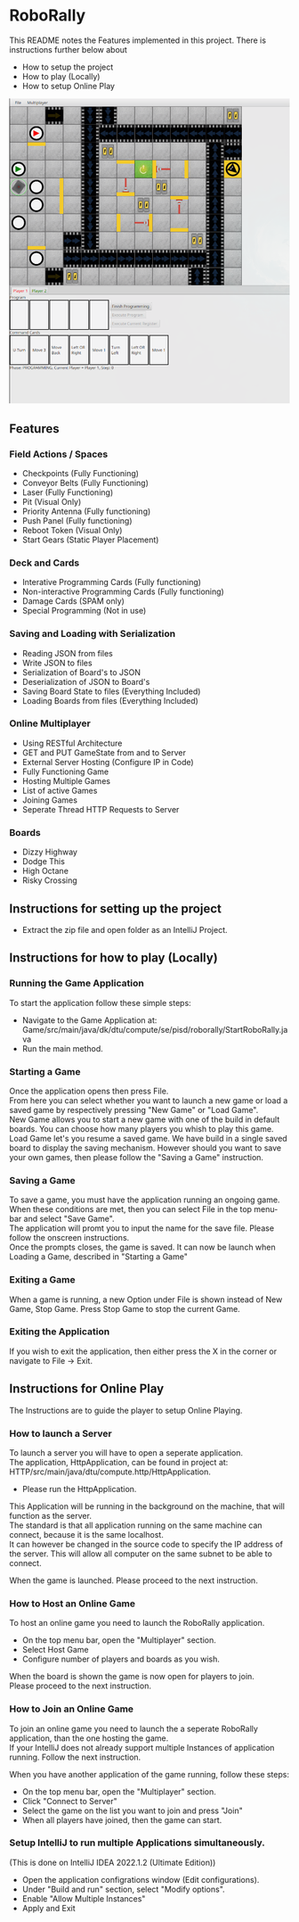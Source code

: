 # RoboRally
This README notes the Features implemented in this project.
There is instructions further below about  
- How to setup the project
- How to play (Locally)
- How to setup Online Play

![Image of game](https://github.com/MikaelFangel/RoboRally/blob/main/images/scrot.png)

## Features

### Field Actions / Spaces
- Checkpoints (Fully Functioning)  
- Conveyor Belts (Fully Functioning)  
- Laser (Fully Functioning)  
- Pit (Visual Only)  
- Priority Antenna (Fully functioning)  
- Push Panel (Fully functioning)  
- Reboot Token (Visual Only)  
- Start Gears (Static Player Placement)  

### Deck and Cards
- Interative Programming Cards (Fully functioning)  
- Non-interactive Programming Cards (Fully functioning)  
- Damage Cards (SPAM only)  
- Special Programming (Not in use)  

### Saving and Loading with Serialization
- Reading JSON from files  
- Write JSON to files  
- Serialization of Board's to JSON  
- Deserialization of JSON to Board's  
- Saving Board State to files (Everything Included)  
- Loading Boards from files (Everything Included)  

### Online Multiplayer
- Using RESTful Architecture  
- GET and PUT GameState from and to Server  
- External Server Hosting (Configure IP in Code)  
- Fully Functioning Game  
- Hosting Multiple Games  
- List of active Games  
- Joining Games  
- Seperate Thread HTTP Requests to Server  

### Boards
- Dizzy Highway  
- Dodge This  
- High Octane  
- Risky Crossing  



## Instructions for setting up the project
- Extract the zip file and open folder as an IntelliJ Project.



## Instructions for how to play (Locally)
### Running the Game Application
To start the application follow these simple steps:  
- Navigate to the Game Application at: Game/src/main/java/dk/dtu/compute/se/pisd/roborally/StartRoboRally.java
- Run the main method.  

### Starting a Game
Once the application opens then press File.  
From here you can select whether you want to launch a new game or load a saved game by respectively pressing "New Game" or "Load Game".  
New Game allows you to start a new game with one of the build in default boards. You can choose how many players you whish to play this game.  
Load Game let's you resume a saved game. We have build in a single saved board to display the saving mechanism. However should you want to save your own games, then please follow the "Saving a Game" instruction.  

### Saving a Game
To save a game, you must have the application running an ongoing game. When these conditions are met, then you can select File in the top menu-bar and select "Save Game".  
The application will promt you to input the name for the save file. Please follow the onscreen instructions.  
Once the prompts closes, the game is saved. It can now be launch when Loading a Game, described in "Starting a Game"  

### Exiting a Game
When a game is running, a new Option under File is shown instead of New Game, Stop Game. Press Stop Game to stop the current Game. 

### Exiting the Application
If you wish to exit the application, then either press the X in the corner or navigate to File -> Exit.



## Instructions for Online Play
The Instructions are to guide the player to setup Online Playing.

### How to launch a Server
To launch a server you will have to open a seperate application.  
The application, HttpApplication, can be found in project at: HTTP/src/main/java/dtu/compute.http/HttpApplication.  
- Please run the HttpApplication. 

This Application will be running in the background on the machine, that will function as the server.    
The standard is that all application running on the same machine can connect, because it is the same localhost.  
It can however be changed in the source code to specify the IP address of the server. This will allow all computer on the same subnet to be able to connect.  

When the game is launched. Please proceed to the next instruction.  

### How to Host an Online Game
To host an online game you need to launch the RoboRally application.  
- On the top menu bar, open the "Multiplayer" section.  
- Select Host Game  
- Configure number of players and boards as you wish.  

When the board is shown the game is now open for players to join.  
Please proceed to the next instruction.  

### How to Join an Online Game
To join an online game you need to launch the a seperate RoboRally application, than the one hosting the game.  
If your IntelliJ does not already support multiple Instances of application running. Follow the next instruction.  

When you have another application of the game running, follow these steps:  
- On the top menu bar, open the "Multiplayer" section.
- Click "Connect to Server"
- Select the game on the list you want to join and press "Join"
- When all players have joined, then the game can start.

### Setup IntelliJ to run multiple Applications simultaneously.
(This is done on IntelliJ IDEA 2022.1.2 (Ultimate Edition))  
- Open the application configrations window (Edit configurations).
- Under "Build and run" section, select "Modify options".
- Enable "Allow Multiple Instances"
- Apply and Exit